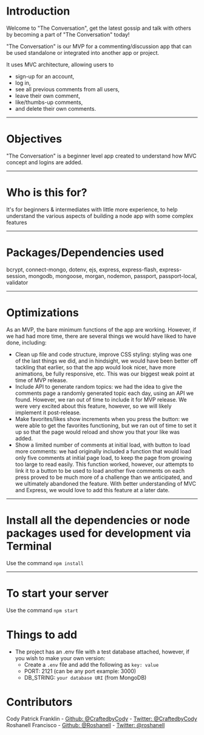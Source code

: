 # Introduction

Welcome to "The Conversation", get the latest gossip and talk with others by becoming a part of "The Conversation" today!

"The Conversation" is our MVP for a commenting/discussion app that can be used standalone or integrated into another app or project. 

It uses MVC architecture, allowing users to 
- sign-up for an account, 
- log in, 
- see all previous comments from all users, 
- leave their own comment, 
- like/thumbs-up comments, 
- and delete their own comments. 

---

# Objectives

"The Conversation" is a beginner level app created to understand how MVC concept and logins are added. 

---

# Who is this for? 

It's for beginners & intermediates with little more experience, to help understand the various aspects of building a node app with some complex features

---

# Packages/Dependencies used 

bcrypt, connect-mongo, dotenv, ejs, express, express-flash, express-session, mongodb, mongoose, morgan, nodemon, passport, passport-local, validator

---

# Optimizations 

As an MVP, the bare minimum functions of the app are working. However, if we had had more time, there are several things we would have liked to have done, including: 
- Clean up file and code structure, improve CSS styling: styling was one of the last things we did, and in hindsight, we would have been better off tackling that earlier, so that the app would look nicer, have more animations, be fully responsive, etc. This was our biggest weak point at time of MVP release. 
- Include API to generate random topics: we had the idea to give the comments page a randomly generated topic each day, using an API we found. However, we ran out of time to include it for MVP release. We were very excited about this feature, however, so we will likely implement it post-release. 
- Make favorites/likes show increments when you press the button: we were able to get the favorites functioning, but we ran out of time to set it up so that the page would reload and show you that your like was added. 
- Show a limited number of comments at initial load, with button to load more comments: we had originally included a function that would load only five comments at initial page load, to keep the page from growing too large to read easily. This function worked, however, our attempts to link it to a button to be used to load another five comments on each press proved to be much more of a challenge than we anticipated, and we ultimately abandoned the feature. With better understanding of MVC and Express, we would love to add this feature at a later date. 

---

# Install all the dependencies or node packages used for development via Terminal

Use the command `npm install` 

---

# To start your server

Use the command `npm start`  

# Things to add

- The project has an .env file with a test database attached, however, if you wish to make your own version:
  - Create a `.env` file and add the following as `key: value` 
  - PORT: 2121 (can be any port example: 3000) 
  - DB_STRING: `your database URI` (from MongoDB) 

 # Contributors

 Cody Patrick Franklin - [Github: @CraftedbyCody](https://github.com/CraftedbyCody/) - [Twitter: @CraftedbyCody](https://twitter.com/CraftedbyCody)
 Roshanell Francisco - [Github: @Roshanell](https://github.com/Roshanell) - [Twitter: @roshanell](https://twitter.com/roshanell)
 

